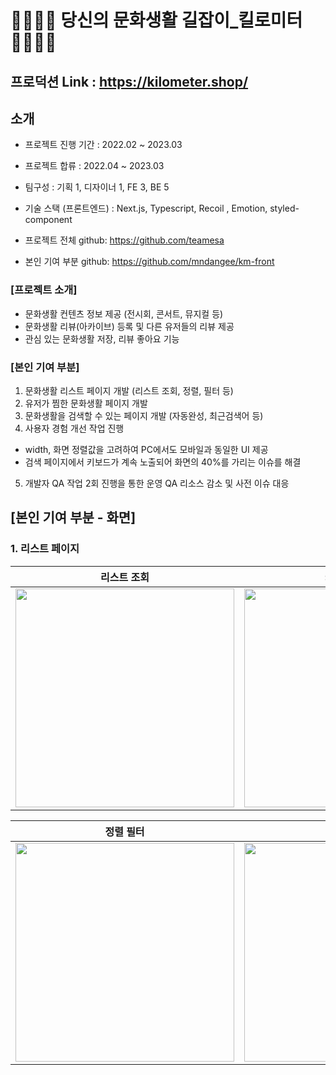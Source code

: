 # 🚶‍♂️🚶‍♀️ 당신의 문화생활 길잡이_킬로미터🚶‍♂️🚶‍♀️
## 프로덕션 Link : https://kilometer.shop/

## 소개

- 프로젝트 진행 기간 : 2022.02 ~ 2023.03
- 프로젝트 합류 : 2022.04 ~ 2023.03
- 팀구성 : 기획 1, 디자이너 1, FE 3, BE 5
- 기술 스택 (프론트엔드) : Next.js, Typescript, Recoil , Emotion, styled-component

- 프로젝트 전체 github: https://github.com/teamesa
- 본인 기여 부분 github: https://github.com/mndangee/km-front

### [프로젝트 소개]
- 문화생활 컨텐츠 정보 제공 (전시회, 콘서트, 뮤지컬 등)
- 문화생활 리뷰(아카이브) 등록 및 다른 유저들의 리뷰 제공
- 관심 있는 문화생활 저장, 리뷰 좋아요 기능
### [본인 기여 부분]
1. 문화생활 리스트 페이지 개발 (리스트 조회, 정렬, 필터 등)
2. 유저가 찜한 문화생활 페이지 개발
3. 문화생활을 검색할 수 있는 페이지 개발 (자동완성, 최근검색어 등)
4. 사용자 경험 개선 작업 진행
- width, 화면 정렬값을 고려하여 PC에서도 모바일과 동일한 UI 제공
- 검색 페이지에서 키보드가 계속 노출되어 화면의 40%를 가리는 이슈를 해결
5. 개발자 QA 작업 2회 진행을 통한 운영 QA 리소스 감소 및 사전 이슈 대응


## [본인 기여 부분 - 화면]

### 1. 리스트 페이지
  | 리스트 조회 | 카테고리 필터 |
  | -------- | -------- |
  |<img src="https://user-images.githubusercontent.com/38105502/233366398-2bb6e4f7-9859-4586-83a6-0f3e80e46735.png" width="350px">| <img src="https://user-images.githubusercontent.com/38105502/233366076-1d4ff2cc-43a4-46c0-b3bf-db2512a7213c.gif" width="350px">|

  | 정렬 필터 | 상세 필터 |
  | -------- | -------- |
  | <img src="https://user-images.githubusercontent.com/38105502/233367055-33a7510e-ad19-4bc6-9495-c406a2ece0c5.gif" width="350px">|<img src="https://user-images.githubusercontent.com/38105502/233368147-4c8ddb8e-7c62-48c0-83e3-f0e1d77a5216.gif" width="350px">|

<!-- ### 2. 픽 페이지
  | 픽 리스트 |
  | -------- |
  |<img src="https://user-images.githubusercontent.com/32234327/231049947-847292df-019e-4d0d-a2b0-cca5018ea7a4.gif" width="350px">|


### 3. 검색 페이지 -->
